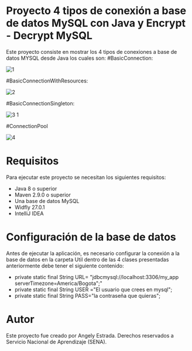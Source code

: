 
# Proyecto 4 tipos de conexión a base de datos MySQL con Java y Encrypt - Decrypt MySQL

Este proyecto consiste en mostrar los 4 tipos de conexiones a base de datos MYSQL desde Java los cuales son:
#BasicConnection:

![1](https://user-images.githubusercontent.com/128448216/236710633-24ce0ac1-78df-4b13-9e46-e28680391204.png)

#BasicConnectionWithResources:

![2](https://user-images.githubusercontent.com/128448216/236710726-fcc025ca-4e08-461d-8288-dc17716da1a0.png)

#BasicConnectionSingleton:

![3 1](https://user-images.githubusercontent.com/128448216/236710805-a2b0648c-e894-4a5a-b1b4-f2ee3d995ee3.png)

#ConnectionPool

![4](https://user-images.githubusercontent.com/128448216/236710849-e3bc0d7d-8bcc-46b0-b8a5-ccadf0561ee5.png)


# Requisitos

Para ejecutar este proyecto se necesitan los siguientes requisitos:
- Java 8 o superior
- Maven 2.9.0 o superior
- Una base de datos MySQL
- Widfly 27.0.1
- IntelliJ IDEA

# Configuración de la base de datos

Antes de ejecutar la aplicación, es necesario configurar la conexión a la base de datos en la carpeta Util dentro de las 4 clases presentadas anteriormente debe tener el siguiente contenido:

-  private static final String URL= "jdbcmysql://localhost:3306/my_app serverTimezone=America/Bogota";"
- private static final String USER ="El usuario que crees en mysql";
- private static final String PASS="la contraseña que quieras";

# Autor

Este proyecto fue creado por Angely Estrada.
Derechos reservados a Servicio Nacional de Aprendizaje (SENA).
